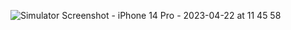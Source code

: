 ![Simulator Screenshot - iPhone 14 Pro - 2023-04-22 at 11 45 58](https://user-images.githubusercontent.com/55911470/233773749-2be7a293-8620-4048-abe7-28023d72a781.png)
